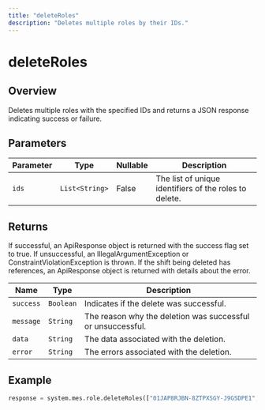 ```yaml
---
title: "deleteRoles"
description: "Deletes multiple roles by their IDs."
---
```


# deleteRoles

## Overview
Deletes multiple roles with the specified IDs and returns a JSON response indicating success or failure.

## Parameters
| Parameter | Type           | Nullable | Description |
|-----------|----------------|----------|-------------|
| `ids`       | `List<String>` | False    | The list of unique identifiers of the roles to delete. |

## Returns

If successful, an ApiResponse object is returned with the success flag set to true. If unsuccessful, an
IllegalArgumentException or ConstraintViolationException is thrown. If the shift being deleted has references, an
ApiResponse object is returned with details about the error.

| Name      | Type      | Description                                                 |
|-----------|-----------|-------------------------------------------------------------|
| `success` | `Boolean` | Indicates if the delete was successful.                     |
| `message` | `String`  | The reason why the deletion was successful or unsuccessful. |
| `data`    | `String`  | The data associated with the deletion.                      |
| `error`   | `String`  | The errors associated with the deletion.                    |

## Example
```python
response = system.mes.role.deleteRoles(["01JAP8RJBN-8ZTPXSGY-J9GSDPE1", "01JAP8R5RT-3FPXQABY-7KQZT6VF"])
```
